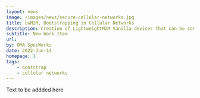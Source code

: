 ```yaml
---
layout: news
image: /images/news/secure-cellular-networks.jpg
title: LwM2M, Bootstrapping in Cellular Networks
description: Creation of LightweightM2M Vanilla devices that can be configured automatically.
subtitle: New Work Item
url: 
by: OMA SpecWorks
date: 2022-Jun-14
homepage: 1
tags:
    - bootstrap
    - cellular networks
---
```


Text to be addded here